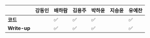 |              | 강동인 | 배하람 | 김용주 | 박하윤 | 지승윤 | 유예찬 |
| ------------ | ------ | ------ | ------ | ------ | ------ | ------------ |
| **코드**     ||:white_check_mark:| :white_check_mark: | :white_check_mark:       |        |:white_check_mark:|
| **Write-up** ||:white_check_mark:| :white_check_mark: | :white_check_mark:       |        |:white_check_mark:|
